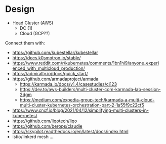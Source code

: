 # Design
- Head Cluster (AWS)
  - DC (1)
  - Cloud (GCP??)

Connect them with:
- https://github.com/kubestellar/kubestellar
- https://docs.k0smotron.io/stable/
- https://www.reddit.com/r/kubernetes/comments/1bn1hi9/anyone_experienced_with_multicloud_production/
- https://admiralty.io/docs/quick_start/
- https://github.com/armadaproject/armada
  - https://karmada.io/docs/v1.4/casestudies/ci123
  - https://dev.to/aws-builders/multi-cluster-com-karmada-lab-session-2dgm
  - https://medium.com/expedia-group-tech/karmada-a-multi-cloud-multi-cluster-kubernetes-orchestration-part-2-1a55f9c22cf5
- https://www.cncf.io/blog/2021/04/12/simplifying-multi-clusters-in-kubernetes/
- https://github.com/liqotech/liqo
- https://github.com/berops/claudie
- https://skypilot.readthedocs.io/en/latest/docs/index.html
- istio/linkerd mesh ...
